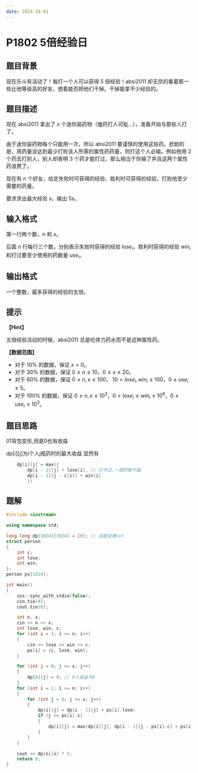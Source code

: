 ```yaml
---
date: 2024-10-01
---
```


# P1802 5倍经验日

## 题目背景

现在乐斗有活动了！每打一个人可以获得 5 倍经验！absi2011 却无奈的看着那一些比他等级高的好友，想着能否把他们干掉。干掉能拿不少经验的。

## 题目描述

现在 absi2011 拿出了 $x$ 个迷你装药物（嗑药打人可耻…），准备开始与那些人打了。

由于迷你装药物每个只能用一次，所以 absi2011 要谨慎的使用这些药。悲剧的是，用药量没达到最少打败该人所需的属性药药量，则打这个人必输。例如他用 $2$ 个药去打别人，别人却表明 $3$ 个药才能打过，那么相当于你输了并且这两个属性药浪费了。

现在有 $n$ 个好友，给定失败时可获得的经验、胜利时可获得的经验，打败他至少需要的药量。

要求求出最大经验 $s$，输出 $5s$。

## 输入格式

第一行两个数，$n$ 和 $x$。

后面 $n$ 行每行三个数，分别表示失败时获得的经验 $\mathit{lose}_i$，胜利时获得的经验 $\mathit{win}_i$ 和打过要至少使用的药数量 $\mathit{use}_i$。

## 输出格式

一个整数，最多获得的经验的五倍。

## 提示

**【Hint】**

五倍经验活动的时候，absi2011 总是吃体力药水而不是这种属性药。

**【数据范围】**

- 对于 $10\%$ 的数据，保证 $x=0$。
- 对于 $30\%$ 的数据，保证 $0\le n\le 10$，$0\le x\le 20$。
- 对于 $60\%$ 的数据，保证 $0\le n,x\le 100$， $10<lose_i,win_i\le 100$，$0\le use_i\le 5$。
- 对于 $100\%$ 的数据，保证 $0\le n,x\le 10^3$，$0<lose_i\le win_i\le 10^6$，$0\le use_i\le 10^3$。

## 题目思路

01背包变形,但是0也有收益

dp[i][j]为i个人j瓶药时的最大收益
显然有
```c++
    dp[i][j] = max({
        dp[i - 1][j] + lose[i], // 打不过,一瓶药都不磕
        dp[i - 1][j - c[i]] + win[i]
        })
```

## 题解

```c++
#include <iostream>

using namespace std;

long long dp[1024][1024] = {0}; // 这题会爆int
struct person
{
    int c;
    int lose;
    int win;
};
person ps[1024];

int main()
{
    ios::sync_with_stdio(false);
    cin.tie(0);
    cout.tie(0);

    int n, x;
    cin >> n >> x;
    int lose, win, c;
    for (int i = 1; i <= n; i++)
    {
        cin >> lose >> win >> c;
        ps[i] = {c, lose, win};
    }

    for (int j = 0; j <= x; j++)
    {
        dp[0][j] = 0; // 0人收益为0
    }
    for (int i = 1; i <= n; i++)
    {
        for (int j = 0; j <= x; j++)
        {
            dp[i][j] = dp[i - 1][j] + ps[i].lose;
            if (j >= ps[i].c)
            {
                dp[i][j] = max(dp[i][j], dp[i - 1][j - ps[i].c] + ps[i].win);
            }
        }
    }

    cout << dp[n][x] * 5;
    return 0;
}
```